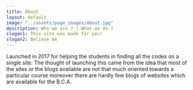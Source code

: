 ```yaml
---
title: About
layout: default
image: "../assets/page_images/about.jpg"
description: Who we are ? | What we do ?
slogan1: This site was made for you!
slogan2: Believe me
---
```


Launched in 2017 for helping the students in finding all the codes on a single site.
The thought of launching this came from the idea that most of the sites or the blogs available are not that much oriented towards a particular course moreover there are hardly few blogs of websites which are available for the B.C.A.